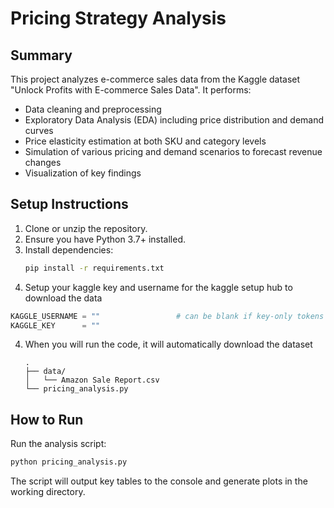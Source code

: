 # Pricing Strategy Analysis

## Summary
This project analyzes e-commerce sales data from the Kaggle dataset "Unlock Profits with E-commerce Sales Data". It performs:
- Data cleaning and preprocessing
- Exploratory Data Analysis (EDA) including price distribution and demand curves
- Price elasticity estimation at both SKU and category levels
- Simulation of various pricing and demand scenarios to forecast revenue changes
- Visualization of key findings

## Setup Instructions
1. Clone or unzip the repository.
2. Ensure you have Python 3.7+ installed.
3. Install dependencies:
   ```bash
   pip install -r requirements.txt
   ```
4. Setup your kaggle key and username for the kaggle setup hub to download the data
```python
KAGGLE_USERNAME = ""                 # can be blank if key-only tokens work
KAGGLE_KEY      = ""
```
4. When you will run the code, it will automatically download the dataset
   ```
   .
   ├── data/
   │   └── Amazon Sale Report.csv
   └── pricing_analysis.py
   ```

## How to Run
Run the analysis script:
```bash
python pricing_analysis.py
```
The script will output key tables to the console and generate plots in the working directory.

